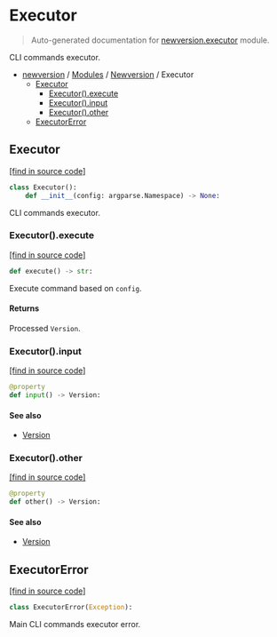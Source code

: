 # Executor

> Auto-generated documentation for [newversion.executor](https://github.com/vemel/newversion/blob/main/newversion/executor.py) module.

CLI commands executor.

- [newversion](../README.md#newversion---your-version-manager) / [Modules](../MODULES.md#newversion-modules) / [Newversion](index.md#newversion) / Executor
    - [Executor](#executor)
        - [Executor().execute](#executorexecute)
        - [Executor().input](#executorinput)
        - [Executor().other](#executorother)
    - [ExecutorError](#executorerror)

## Executor

[[find in source code]](https://github.com/vemel/newversion/blob/main/newversion/executor.py#L16)

```python
class Executor():
    def __init__(config: argparse.Namespace) -> None:
```

CLI commands executor.

### Executor().execute

[[find in source code]](https://github.com/vemel/newversion/blob/main/newversion/executor.py#L32)

```python
def execute() -> str:
```

Execute command based on `config`.

#### Returns

Processed `Version`.

### Executor().input

[[find in source code]](https://github.com/vemel/newversion/blob/main/newversion/executor.py#L24)

```python
@property
def input() -> Version:
```

#### See also

- [Version](version.md#version)

### Executor().other

[[find in source code]](https://github.com/vemel/newversion/blob/main/newversion/executor.py#L28)

```python
@property
def other() -> Version:
```

#### See also

- [Version](version.md#version)

## ExecutorError

[[find in source code]](https://github.com/vemel/newversion/blob/main/newversion/executor.py#L10)

```python
class ExecutorError(Exception):
```

Main CLI commands executor error.
